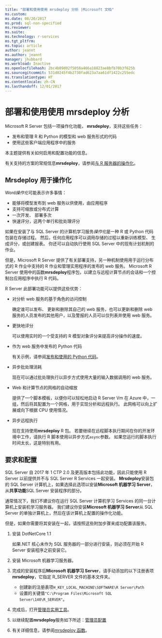```yaml
---
title: "部署和使用使用 mrsdeploy 分析 |Microsoft 文档"
ms.custom: 
ms.date: 08/20/2017
ms.prod: sql-non-specified
ms.reviewer: 
ms.suite: 
ms.technology: r-services
ms.tgt_pltfrm: 
ms.topic: article
author: jeannt
ms.author: jeannt
manager: jhubbard
ms.workload: Inactive
ms.openlocfilehash: 2bc4b09d02f5058a466a18823ae8bfb70b3f625b
ms.sourcegitcommit: 531d0245f4b2730fad623a7aa61df1422c255edc
ms.translationtype: HT
ms.contentlocale: zh-CN
ms.lasthandoff: 12/01/2017
---
```

# <a name="deploy-and-consume-analytics-using-mrsdeploy"></a>部署和使用使用 mrsdeploy 分析

Microsoft R Server 包括一项操作化功能， **mrsdeploy**，支持这些任务：

+ 发布和管理 R 和 Python 的模型和 web 服务形式的代码
+ 使用这些客户端应用程序中的服务

本主题提供有关如何启用和配置功能的信息。

有关支持的方案的常规信息**mrsdeploy**，请参阅[与 R 服务器的操作化](https://docs.microsoft.com/r-server/what-is-operationalization)。

## <a name="using-mrsdeploy-for-operationalization"></a>Mrsdeploy 用于操作化

Word*操作化*可能表示许多事情：

+ 能够将模型发布到 web 服务以供使用，由应用程序
+ 支持可缩放或分布式计算
+ 一次开发、 部署多次
+ 快速评分，这两个单行和批处理评分

如果在安装了与 SQL Server 的计算机学习服务*操作化*是一种 R 或 Python 代码包装在存储过程。 然后，任何应用程序可以调用存储的过程以重新训练模型、 生成评分，或创建报表。 你还可以自动执行使用 SQL Server 中的现有计划机制的作业。

但是，Microsoft R Server 提供了有关部署支持，另一种机制使用用于运行分布式的 R 作业中支持的 R 作业和管理实用程序的发布的 web 服务。 Microsoft R Server 使用中的函数**mrsdeploy**程序包，以建立与远程计算节点的会话和一个控制台应用程序中执行 R 代码。

R Server 此部署功能可以提供这些优势：

+ 对分析 web 服务的基于角色的访问控制

    确定谁可以发布、 更新和删除其自己的 web 服务，也可以更新和删除 web 服务的人员发布的其他用户，以及警报的人员可以仅列表并使用 web 服务。

+ 更快地评分
  
  可以使用实时的一个受支持的 R 模型对象评分来提高评分操作的速度。

+ 作为 web 服务中发布的 Python 代码

  有关示例，请参阅[发布和使用的 Python 代码](./python/publish-consume-python-code.md)。

+ 异步批处理消耗

  现在可以通过批处理执行以异步方式使用大量的输入数据调用的 web 服务。

+ Web 和计算节点的网格的自动缩放

  提供了一个脚本模板，以便你可以轻松地启动 R Server Vm 在 Azure 中，一组，然后将其配置为一个网格，用于实现分析和远程执行。 此网格可以向上扩展或向下根据 CPU 使用情况。

+ 异步远程执行

    现在支持使用**mrsdeploy** R 包。 若要继续在远程脚本执行期间在你的开发环境中工作，请执行 R 脚本使用以异步方式`async`参数。 如果您运行的脚本执行时间太长，这是特别有用。

## <a name="requirements-and-configuration"></a>要求和配置

SQL Server 自 2017 年 1 CTP 2.0 及更高版本包括此功能，因此只能使用 R Server 以前提供并不与 SQL Server R Services 一起安装。 **Mrsdeploy**安装包的 SQL Server 计算机上，如果选择此选项以安装**Microsoft 机器学习 Server**，从**共享功能**SQL Server 安装程序的部分。

通常情况下，我们不建议你在运行 SQL Server 计算机学习 Services 的同一台计算机上安装机学习服务器。 我们建议你安装**Microsoft 机器学习 Server**从 SQL Server 的单独计算机上，然后在该计算机上配置的操作化功能。

但是，如果你需要将其安装在一起，请按照这些附加步骤来成功配置该服务。

1. 安装 DotNetCore 1.1

    如果.NET 核心未作为 SQL 服务器的一部分进行安装，则必须在开始 R Server 安装程序之前安装它。

2. 安装 Microsoft 机器学习服务器。

3. 完成的安装程序后**Microsoft 机器学习 Server**，请手动添加的以下注册表项**mrsdeploy**，它指定 R_SERVER 文件的基本文件夹。 

    + 创建新的注册表项`H_KEY_LOCAL_MACHINE\SOFTWARE\R Server\Path`
    + 设置的关键值`"C:\Program Files\Microsoft SQL Server\140\R_SERVER"`。

4. 完成后，打开[管理员实用工具](https://docs.microsoft.com/r-server/operationalize/configure-use-admin-utility)。

5. 以继续配置**mrsdeploy**服务如下所述：[管理员配置](https://docs.microsoft.com/r-server/operationalize/configure-start-for-administrators)

6. 有关详细信息，请参阅[mrsdeploy 函数](https://docs.microsoft.com/r-server/r-reference/mrsdeploy/mrsdeploy-package)。
